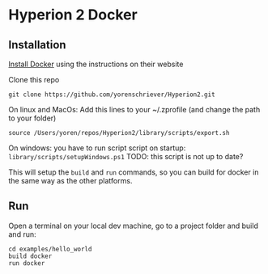# Hyperion 2 Docker

## Installation
[Install Docker](https://docs.docker.com/get-docker/) using the instructions on their website

Clone this repo
```
git clone https://github.com/yorenschriever/Hyperion2.git
```

On linux and MacOs: Add this lines to your  ~/.zprofile (and change the path to your folder)
```
source /Users/yoren/repos/Hyperion2/library/scripts/export.sh
```

On windows: you have to run script script on startup: `library/scripts/setupWindows.ps1` TODO: this script is not up to date?


This will setup the `build` and `run` commands, so you can build for docker in the same way as the other platforms.

## Run
Open a terminal on your local dev machine, go to a project folder and build and run:

```
cd examples/hello_world
build docker
run docker
```

